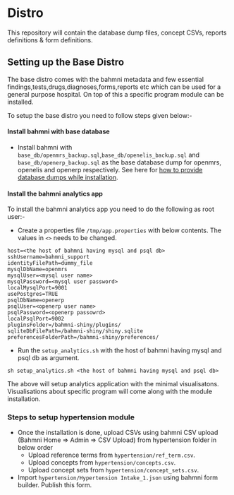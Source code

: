 # Distro
This repository will contain the database dump files, concept CSVs, reports definitions &amp; form definitions.

## Setting up the Base Distro
The base distro comes with the bahmni metadata and few essential findings,tests,drugs,diagnoses,forms,reports etc which can be used for a general purpose hospital. On top of this a specific program module can be installed.

To setup the base distro you need to follow steps given below:-
#### Install bahmni with base database
* Install bahmni with `base_db/openmrs_backup.sql`,`base_db/openelis_backup.sql` and `base_db/openerp_backup.sql` as the base database dump for openmrs, openelis and openerp respectively. See here for [how to provide database dumps while installation](https://bahmni.atlassian.net/wiki/spaces/BAH/pages/35291242/Install+Bahmni+on+CentOS+Advanced+Installation+Options#InstallBahmnionCentOS(AdvancedInstallationOptions)-Step3:Copyappconfigandbasedatabasedump).
#### Install the bahmni analytics app
To install the bahmni analytics app you need to do the following as root user:-
* Create a properties file `/tmp/app.properties` with below contents. The values in `<>` needs to be changed.
```
host=<the host of bahmni having mysql and psql db>
sshUsername=bahmni_support
identityFilePath=dummy_file
mysqlDbName=openmrs
mysqlUser=<mysql user name>
mysqlPassword=<mysql user password>
localMysqlPort=9001
usePostgres=TRUE
psqlDbName=openerp
psqlUser=<openerp user name>
psqlPassword=<openerp passowrd>
localPsqlPort=9002
pluginsFolder=/bahmni-shiny/plugins/
sqliteDbFilePath=/bahmni-shiny/shiny.sqlite
preferencesFolderPath=/bahmni-shiny/preferences/
```
* Run the `setup_analytics.sh` with the host of bahmni having mysql and psql db as argument.

```
sh setup_analytics.sh <the host of bahmni having mysql and psql db>
```

The above will setup analytics application with the minimal visualisatons. Visualisations about specific program will come along with the module installation.

### Steps to setup hypertension module
* Once the installation is done, upload CSVs using bahmni CSV upload (Bahmni Home => Admin => CSV Upload) from hypertension folder in below order
    * Upload reference terms from `hypertension/ref_term.csv`.
    * Upload concepts from `hypertension/concepts.csv`.
    * Upload concept sets from `hypertension/concept_sets.csv`.
* Import `hypertension/Hypertension Intake_1.json` using bahmni form builder. Publish this form.


